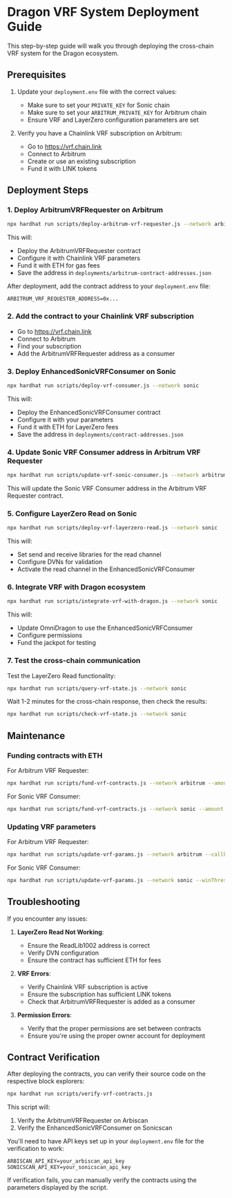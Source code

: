 # Dragon VRF System Deployment Guide

This step-by-step guide will walk you through deploying the cross-chain VRF system for the Dragon ecosystem.

## Prerequisites

1. Update your `deployment.env` file with the correct values:
   - Make sure to set your `PRIVATE_KEY` for Sonic chain
   - Make sure to set your `ARBITRUM_PRIVATE_KEY` for Arbitrum chain
   - Ensure VRF and LayerZero configuration parameters are set

2. Verify you have a Chainlink VRF subscription on Arbitrum:
   - Go to https://vrf.chain.link
   - Connect to Arbitrum
   - Create or use an existing subscription
   - Fund it with LINK tokens

## Deployment Steps

### 1. Deploy ArbitrumVRFRequester on Arbitrum

```bash
npx hardhat run scripts/deploy-arbitrum-vrf-requester.js --network arbitrum
```

This will:
- Deploy the ArbitrumVRFRequester contract
- Configure it with Chainlink VRF parameters
- Fund it with ETH for gas fees
- Save the address in `deployments/arbitrum-contract-addresses.json`

After deployment, add the contract address to your `deployment.env` file:

```
ARBITRUM_VRF_REQUESTER_ADDRESS=0x...
```

### 2. Add the contract to your Chainlink VRF subscription

- Go to https://vrf.chain.link
- Connect to Arbitrum
- Find your subscription
- Add the ArbitrumVRFRequester address as a consumer

### 3. Deploy EnhancedSonicVRFConsumer on Sonic

```bash
npx hardhat run scripts/deploy-vrf-consumer.js --network sonic
```

This will:
- Deploy the EnhancedSonicVRFConsumer contract
- Configure it with your parameters
- Fund it with ETH for LayerZero fees
- Save the address in `deployments/contract-addresses.json`

### 4. Update Sonic VRF Consumer address in Arbitrum VRF Requester

```bash
npx hardhat run scripts/update-vrf-sonic-consumer.js --network arbitrum
```

This will update the Sonic VRF Consumer address in the Arbitrum VRF Requester contract.

### 5. Configure LayerZero Read on Sonic

```bash
npx hardhat run scripts/deploy-vrf-layerzero-read.js --network sonic
```

This will:
- Set send and receive libraries for the read channel
- Configure DVNs for validation
- Activate the read channel in the EnhancedSonicVRFConsumer

### 6. Integrate VRF with Dragon ecosystem

```bash
npx hardhat run scripts/integrate-vrf-with-dragon.js --network sonic
```

This will:
- Update OmniDragon to use the EnhancedSonicVRFConsumer
- Configure permissions
- Fund the jackpot for testing

### 7. Test the cross-chain communication

Test the LayerZero Read functionality:

```bash
npx hardhat run scripts/query-vrf-state.js --network sonic
```

Wait 1-2 minutes for the cross-chain response, then check the results:

```bash
npx hardhat run scripts/check-vrf-state.js --network sonic
```

## Maintenance

### Funding contracts with ETH

For Arbitrum VRF Requester:
```bash
npx hardhat run scripts/fund-vrf-contracts.js --network arbitrum --amount 0.5
```

For Sonic VRF Consumer:
```bash
npx hardhat run scripts/fund-vrf-contracts.js --network sonic --amount 0.2
```

### Updating VRF parameters

For Arbitrum VRF Requester:
```bash
npx hardhat run scripts/update-vrf-params.js --network arbitrum --callbackGasLimit 600000 --requestConfirmations 5
```

For Sonic VRF Consumer:
```bash
npx hardhat run scripts/update-vrf-params.js --network sonic --winThreshold 500 --jackpotPercentage 1000
```

## Troubleshooting

If you encounter any issues:

1. **LayerZero Read Not Working**:
   - Ensure the ReadLib1002 address is correct
   - Verify DVN configuration
   - Ensure the contract has sufficient ETH for fees

2. **VRF Errors**:
   - Verify Chainlink VRF subscription is active
   - Ensure the subscription has sufficient LINK tokens
   - Check that ArbitrumVRFRequester is added as a consumer

3. **Permission Errors**:
   - Verify that the proper permissions are set between contracts
   - Ensure you're using the proper owner account for deployment

## Contract Verification

After deploying the contracts, you can verify their source code on the respective block explorers:

```bash
npx hardhat run scripts/verify-vrf-contracts.js
```

This script will:
1. Verify the ArbitrumVRFRequester on Arbiscan
2. Verify the EnhancedSonicVRFConsumer on Sonicscan

You'll need to have API keys set up in your `deployment.env` file for the verification to work:

```
ARBISCAN_API_KEY=your_arbiscan_api_key
SONICSCAN_API_KEY=your_sonicscan_api_key
```

If verification fails, you can manually verify the contracts using the parameters displayed by the script. 